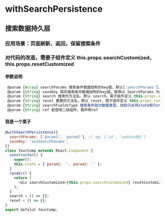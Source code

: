 # withSearchPersistence

## 搜索数据持久层

### 应用场景：页面刷新、返回，保留搜索条件

### 对代码的改造，需要子组件定义 this.props.searchCustomized、this.props.resetCustomized

#### 参数说明

```js
 @param {Array} searchParams 搜索条件数据结构的key值，默认['searchParams']，一般实现都不会是默认值，需要用户手动输入，eg: ['id', 'name', 'updatedAt']
 @param {String} saveKey 保存搜索条件数据结构的key值，推荐以 SearchParams 为结尾，如存在多个保存结果时，请注意区分key！！！
 @param {String} search 搜索的方法名，默认 search，需子组件定义 this.props.searchCustomized，查询方法调用 searchCustomized
 @param {String} reset 重置的方法名，默认 reset，需子组件定义 this.props.resetCustomized，查询方法调用 resetCustomized
 @param {String} searchFieldsType 搜索条件部分数据类型，目前只支持state和form(antd)类型，默认state
 @param {String} ref 若使用二级组件，需声明ref
```

#### 我是一个栗子

```js
@withSearchPersistence({
  searchParams: ['param1', 'param2'], // eg: ['id', 'updatedBy']
  saveKey: 'xxxSearchParams',
})
class YourComp extends React.Component {
  constructor() {
    super();
    this.state = { param1: '', param2: '' };
  }
  render() {
    return (
      <div searchCustomized={this.props.searchCustomized} resetCustomized={this.props.resetCustomized} />
    );
  }
  search = () => {};
  reset = () => {};
}
export defalut YourComp;
```
